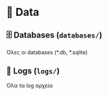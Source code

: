 # 💾 Data

## 🗄️ Databases (`databases/`)
Όλες οι databases (*.db, *.sqlite)

## 📝 Logs (`logs/`)
Όλα τα log αρχεία
